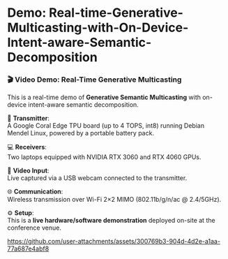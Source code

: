 # Demo: Real-time-Generative-Multicasting-with-On-Device-Intent-aware-Semantic-Decomposition
### 🎬 Video Demo: Real-Time Generative Multicasting

This is a real-time demo of **Generative Semantic Multicasting** with on-device intent-aware semantic decomposition.

📡 **Transmitter**:  
A Google Coral Edge TPU board (up to 4 TOPS, int8) running Debian Mendel Linux, powered by a portable battery pack.

💻 **Receivers**:  
Two laptops equipped with NVIDIA RTX 3060 and RTX 4060 GPUs.

🎥 **Video Input**:  
Live captured via a USB webcam connected to the transmitter.

🌐 **Communication**:  
Wireless transmission over Wi-Fi 2×2 MIMO (802.11b/g/n/ac @ 2.4/5GHz).

⚙️ **Setup**:  
This is a **live hardware/software demonstration** deployed on-site at the conference venue.


https://github.com/user-attachments/assets/300769b3-904d-4d2e-a1aa-77a687e4abf8

